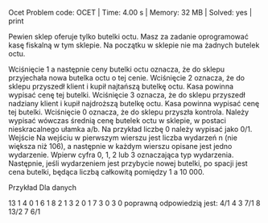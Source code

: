 Ocet
Problem code: OCET | Time: 4.00 s | Memory: 32 MB | Solved: yes | print

Pewien sklep oferuje tylko butelki octu. Masz za zadanie oprogramować kasę fiskalną w tym sklepie. Na początku w sklepie nie ma żadnych butelek octu.

Wciśnięcie 1 a następnie ceny butelki octu oznacza, że do sklepu przyjechała nowa butelka octu o tej cenie.
Wciśnięcie 2 oznacza, że do sklepu przyszedł klient i kupił najtańszą butelkę octu. Kasa powinna wypisać cenę tej butelki.
Wciśnięcie 3 oznacza, że do sklepu przyszedł nadziany klient i kupił najdroższą butelkę octu. Kasa powinna wypisać cenę tej butelki.
Wciśnięcie 0 oznacza, że do sklepu przyszła kontrola. Należy wypisać wówczas średnią cenę butelek octu w sklepie, w postaci nieskracalnego ułamka a/b. Na przykład liczbę 0 należy wypisać jako 0/1.
Wejście
Na wejściu w pierwszym wierszu jest liczba wydarzeń n (nie większa niż 106), a następnie w każdym wierszu opisane jest jedno wydarzenie. Wpierw cyfra 0, 1, 2 lub 3 oznaczająca typ wydarzenia. Następnie, jeśli wydarzeniem jest przybycie nowej butelki, po spacji jest cena butelki, będąca liczbą całkowitą pomiędzy 1 a 10 000.

Przykład
Dla danych

13
1 4
0
1 6
1 8
2
1 3
2
0
1 7
3
0
3
0
poprawną odpowiedzią jest:
4/1
4
3
7/1
8
13/2
7
6/1
